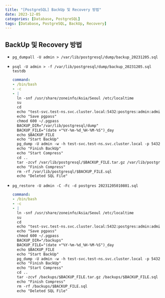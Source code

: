 ```yaml
---
title: "[PostgreSQL] BackUp 및 Recovery 방법"
date: 2023-12-05
categories: [Database, PostgreSQL]
tags: [Database, PostgreSQL, BackUp, Recovery]
---
```


## BackUp 및 Recovery 방법

- `pg_dumpall -U admin > /var/lib/postgresql/dump/backup_20231205.sql`
- `psql -U admin > -f /var/lib/postgresql/dump/backup_20231205.sql testdb`
  ```yaml
  command:
  - /bin/bash
  - -c
  - |
    ln -snf /usr/share/zoneinfo/Asia/Seoul /etc/localtime
    su
    cd
    echo "test-svc.test-ns.svc.cluster.local:5432:postgres:admin:admin1!" > .pgpass
    echo "Save pgpass"
    chmod 600 ~/.pgpass
    BACKUP_DIR="/var/lib/postgresql/dump"
    BACKUP_FILE="(date +"%Y-%m-%d_%H-%M-%S")_day
    echo $BACKUP_FILE
    echo "Start BackUp"
    pg_dump -U admin -w -h test-svc.test-ns.svc.cluster.local -p 5432 -T tb_test -F c postgres > ${BACKUP_DIR}/${BACKUP_FILE}.sql
    echo "Finish BackUp"
    echo "Start Compress"
    cd ..
    tar -zcvf /var/lib/postgresql/$BACKUP_FILE.tar.gz /var/lib/postgresql/$BACKUP_FILE.sql
    echo "Finish Compress"
    rm -rf /var/lib/postgresql/$BACKUP_FILE.sql
    echo "Deleted SQL File"
  ```

- `pg_restore -U admin -C -Fc -d postgres 20231205010801.sql`
  ```yaml
  command:
  - /bin/bash
  - -c
  - |
    ln -snf /usr/share/zoneinfo/Asia/Seoul /etc/localtime
    su
    cd
    echo "test-svc.test-ns.svc.cluster.local:5432:postgres:admin:admin1!" > .pgpass
    echo "Save pgpass"
    chmod 600 ~/.pgpass
    BACKUP_DIR="/backups"
    BACKUP_FILE="(date +"%Y-%m-%d_%H-%M-%S")_day
    echo $BACKUP_FILE
    echo "Start BackUp"
    pg_dump -U admin -w -h test-svc.test-ns.svc.cluster.local -p 5432 -T tb_test -F c postgres > ${BACKUP_DIR}/${BACKUP_FILE}.sql
    echo "Finish BackUp"
    echo "Start Compress"
    cd ..
    tar -zcvf /backups/$BACKUP_FILE.tar.gz /backups/$BACKUP_FILE.sql
    echo "Finish Compress"
    rm -rf /backups/$BACKUP_FILE.sql
    echo "Deleted SQL File"
  ```